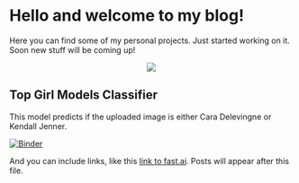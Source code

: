 # Hello and welcome to my blog!


Here you can find some of my personal projects. Just started working on it. Soon new stuff will be coming up! 

<p align="center">
  <img src="https://media.giphy.com/media/Ka2V8MODoM7vrUd7hm/giphy.gif">
</p>

## Top Girl Models Classifier

This model predicts if the uploaded image is either Cara Delevingne or Kendall Jenner.

[![Binder](https://mybinder.org/badge_logo.svg)](https://mybinder.org/v2/gh/bpeel26/girl_models_classifier/HEAD?filepath=voila%2Frender%2Fgirl_models_classifier.ipynb)

And you can include links, like this [link to fast.ai](https://www.fast.ai). Posts will appear after this file. 
